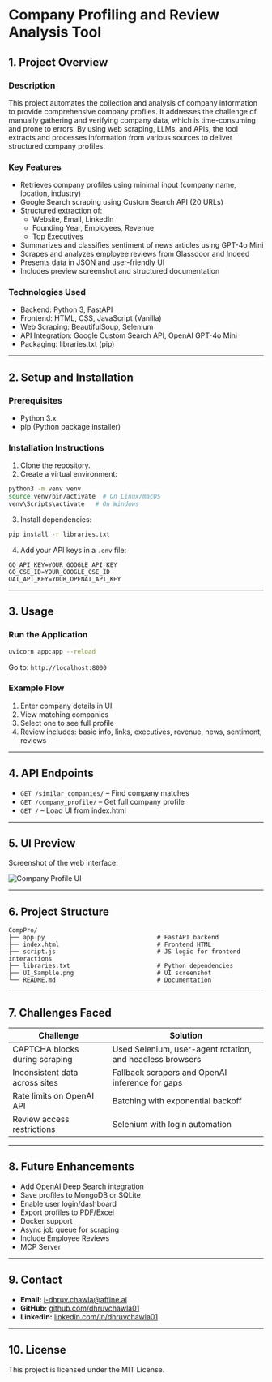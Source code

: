 
# Company Profiling and Review Analysis Tool

## 1. Project Overview

### Description

This project automates the collection and analysis of company information to provide comprehensive company profiles. It addresses the challenge of manually gathering and verifying company data, which is time-consuming and prone to errors. By using web scraping, LLMs, and APIs, the tool extracts and processes information from various sources to deliver structured company profiles.

### Key Features

- Retrieves company profiles using minimal input (company name, location, industry)
- Google Search scraping using Custom Search API (20 URLs)
- Structured extraction of:
  - Website, Email, LinkedIn
  - Founding Year, Employees, Revenue
  - Top Executives
- Summarizes and classifies sentiment of news articles using GPT-4o Mini
- Scrapes and analyzes employee reviews from Glassdoor and Indeed
- Presents data in JSON and user-friendly UI
- Includes preview screenshot and structured documentation

### Technologies Used

- Backend: Python 3, FastAPI
- Frontend: HTML, CSS, JavaScript (Vanilla)
- Web Scraping: BeautifulSoup, Selenium
- API Integration: Google Custom Search API, OpenAI GPT-4o Mini
- Packaging: libraries.txt (pip)

---

## 2. Setup and Installation

### Prerequisites

- Python 3.x
- pip (Python package installer)

### Installation Instructions

1. Clone the repository.
2. Create a virtual environment:

```bash
python3 -m venv venv
source venv/bin/activate  # On Linux/macOS
venv\Scripts\activate   # On Windows
```

3. Install dependencies:

```bash
pip install -r libraries.txt
```

4. Add your API keys in a `.env` file:

```
GO_API_KEY=YOUR_GOOGLE_API_KEY
GO_CSE_ID=YOUR_GOOGLE_CSE_ID
OAI_API_KEY=YOUR_OPENAI_API_KEY
```

---

## 3. Usage

### Run the Application

```bash
uvicorn app:app --reload
```

Go to: `http://localhost:8000`

### Example Flow

1. Enter company details in UI
2. View matching companies
3. Select one to see full profile
4. Review includes: basic info, links, executives, revenue, news, sentiment, reviews

---

## 4. API Endpoints

- `GET /similar_companies/` – Find company matches  
- `GET /company_profile/` – Get full company profile  
- `GET /` – Load UI from index.html  

---

## 5. UI Preview

Screenshot of the web interface:

![Company Profile UI](UI_Sample.png)

---

## 6. Project Structure

```
CompPro/
├── app.py                               # FastAPI backend
├── index.html                           # Frontend HTML
├── script.js                            # JS logic for frontend interactions
├── libraries.txt                        # Python dependencies
├── UI_Samplle.png                       # UI screenshot
└── README.md                            # Documentation
```

---

## 7. Challenges Faced

| Challenge                      | Solution                                                              |
|-------------------------------|-----------------------------------------------------------------------|
| CAPTCHA blocks during scraping| Used Selenium, user-agent rotation, and headless browsers             |
| Inconsistent data across sites| Fallback scrapers and OpenAI inference for gaps                       |
| Rate limits on OpenAI API     | Batching with exponential backoff                                     |
| Review access restrictions    | Selenium with login automation                                        |

---

## 8. Future Enhancements

- Add OpenAI Deep Search integration
- Save profiles to MongoDB or SQLite
- Enable user login/dashboard
- Export profiles to PDF/Excel
- Docker support
- Async job queue for scraping
- Include Employee Reviews
- MCP Server

---

## 9. Contact

- **Email:** [i-dhruv.chawla@affine.ai](mailto:i-dhruv.chawla@affine.ai)
- **GitHub:** [github.com/dhruvchawla01](https://github.com/dhruvchawla01)
- **LinkedIn:** [linkedin.com/in/dhruvchawla01](https://linkedin.com/in/dhruvchawla01)

---

## 10. License

This project is licensed under the MIT License.
